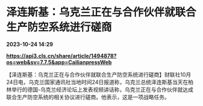 # 泽连斯基：乌克兰正在与合作伙伴就联合生产防空系统进行磋商

**2023-10-24 14:29**

**https://api3.cls.cn/share/article/1494878?os=web&sv=7.7.5&app=CailianpressWeb**

【泽连斯基：乌克兰正在与合作伙伴就联合生产防空系统进行磋商】财联社10月24日电，乌克兰国家通讯社当地时间24日报道称，乌克兰总统泽连斯基当天在柏林举行的德国-乌克兰经济论坛上发表视频讲话称，乌克兰正在与合作伙伴就达成联合生产防空系统的相关协议进行磋商。他表示，这是一项战略任务。